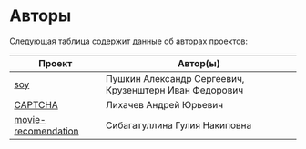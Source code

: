 # Авторы

Следующая таблица содержит данные об авторах проектов:

| Проект | Автор(ы) |
| --- | --- |
| [soy](./soy/) | Пушкин Александр Сергеевич, Крузенштерн Иван Федорович |
| [CAPTCHA](./CAPTCHA/) | Лихачев Андрей Юрьевич |
| [movie-recomendation](./movie-recomendation/) | Сибагатуллина Гулия Накиповна |
